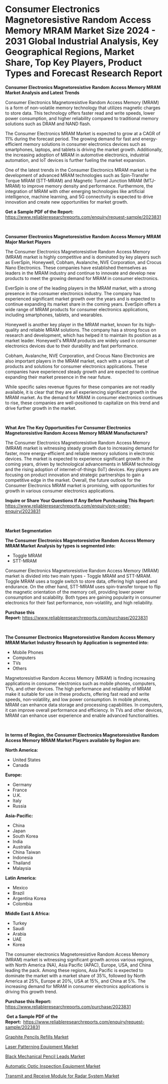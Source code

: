<p><h1>Consumer Electronics Magnetoresistive Random Access Memory MRAM Market Size 2024 - 2031 Global Industrial Analysis, Key Geographical Regions, Market Share, Top Key Players, Product Types and Forecast Research Report</h1></p><p><strong>Consumer Electronics Magnetoresistive Random Access Memory MRAM Market Analysis and Latest Trends</strong></p>
<p><p>Consumer Electronics Magnetoresistive Random Access Memory (MRAM) is a form of non-volatile memory technology that utilizes magnetic charges to store data. This technology offers faster read and write speeds, lower power consumption, and higher reliability compared to traditional memory solutions such as DRAM and NAND flash.</p><p>The Consumer Electronics MRAM Market is expected to grow at a CAGR of 11% during the forecast period. The growing demand for fast and energy-efficient memory solutions in consumer electronics devices such as smartphones, laptops, and tablets is driving the market growth. Additionally, the increasing adoption of MRAM in automotive electronics, industrial automation, and IoT devices is further fueling the market expansion.</p><p>One of the latest trends in the Consumer Electronics MRAM market is the development of advanced MRAM technologies such as Spin-Transfer Torque MRAM (STT-MRAM) and Magnetic Tunnel Junction MRAM (MTJ-MRAM) to improve memory density and performance. Furthermore, the integration of MRAM with other emerging technologies like artificial intelligence, machine learning, and 5G connectivity is expected to drive innovation and create new opportunities for market growth.</p></p>
<p><strong>Get a Sample PDF of the Report:&nbsp;</strong> <a href="https://www.reliableresearchreports.com/enquiry/request-sample/2023831">https://www.reliableresearchreports.com/enquiry/request-sample/2023831</a></p>
<p>&nbsp;</p>
<p><strong>Consumer Electronics Magnetoresistive Random Access Memory MRAM Major Market Players</strong></p>
<p><p>The Consumer Electronics Magnetoresistive Random Access Memory (MRAM) market is highly competitive and is dominated by key players such as EverSpin, Honeywell, Cobham, Avalanche, NVE Corporation, and Crocus Nano Electronics. These companies have established themselves as leaders in the MRAM industry and continue to innovate and develop new products to meet the growing demand for MRAM in consumer electronics.</p><p>EverSpin is one of the leading players in the MRAM market, with a strong presence in the consumer electronics industry. The company has experienced significant market growth over the years and is expected to continue expanding its market share in the coming years. EverSpin offers a wide range of MRAM products for consumer electronics applications, including smartphones, tablets, and wearables.</p><p>Honeywell is another key player in the MRAM market, known for its high-quality and reliable MRAM solutions. The company has a strong focus on research and development, which has helped it to maintain its position as a market leader. Honeywell's MRAM products are widely used in consumer electronics devices due to their durability and fast performance.</p><p>Cobham, Avalanche, NVE Corporation, and Crocus Nano Electronics are also important players in the MRAM market, each with a unique set of products and solutions for consumer electronics applications. These companies have experienced steady growth and are expected to continue expanding their market presence in the near future.</p><p>While specific sales revenue figures for these companies are not readily available, it is clear that they are all experiencing significant growth in the MRAM market. As the demand for MRAM in consumer electronics continues to rise, these companies are well-positioned to capitalize on this trend and drive further growth in the market.</p></p>
<p>&nbsp;</p>
<p><strong>What Are The Key Opportunities For Consumer Electronics Magnetoresistive Random Access Memory MRAM Manufacturers?</strong></p>
<p><p>The Consumer Electronics Magnetoresistive Random Access Memory (MRAM) market is witnessing steady growth due to increasing demand for faster, more energy-efficient and reliable memory solutions in electronic devices. The market is expected to experience significant growth in the coming years, driven by technological advancements in MRAM technology and the rising adoption of internet-of-things (IoT) devices. Key players are focusing on product innovation and strategic partnerships to gain a competitive edge in the market. Overall, the future outlook for the Consumer Electronics MRAM market is promising, with opportunities for growth in various consumer electronics applications.</p></p>
<p><strong>Inquire or Share Your Questions If Any Before Purchasing This Report:</strong> <a href="https://www.reliableresearchreports.com/enquiry/pre-order-enquiry/2023831">https://www.reliableresearchreports.com/enquiry/pre-order-enquiry/2023831</a></p>
<p>&nbsp;</p>
<p><strong>Market Segmentation</strong></p>
<p><strong>The Consumer Electronics Magnetoresistive Random Access Memory MRAM Market Analysis by types is segmented into:</strong></p>
<p><ul><li>Toggle MRAM</li><li>STT-MRAM</li></ul></p>
<p><p>Consumer Electronics Magnetoresistive Random Access Memory (MRAM) market is divided into two main types - Toggle MRAM and STT-MRAM. Toggle MRAM uses a toggle switch to store data, offering high speed and endurance. On the other hand, STT-MRAM uses spin-transfer torque to flip the magnetic orientation of the memory cell, providing lower power consumption and scalability. Both types are gaining popularity in consumer electronics for their fast performance, non-volatility, and high reliability.</p></p>
<p><strong>Purchase this Report:&nbsp;</strong><a href="https://www.reliableresearchreports.com/purchase/2023831">https://www.reliableresearchreports.com/purchase/2023831</a></p>
<p>&nbsp;</p>
<p><strong>The Consumer Electronics Magnetoresistive Random Access Memory MRAM Market Industry Research by Application is segmented into:</strong></p>
<p><ul><li>Mobile Phones</li><li>Computers</li><li>TVs</li><li>Others</li></ul></p>
<p><p>Magnetoresistive Random Access Memory (MRAM) is finding increasing applications in consumer electronics such as mobile phones, computers, TVs, and other devices. The high performance and reliability of MRAM make it suitable for use in these products, offering fast read and write speeds, non-volatility, and low power consumption. In mobile phones, MRAM can enhance data storage and processing capabilities. In computers, it can improve overall performance and efficiency. In TVs and other devices, MRAM can enhance user experience and enable advanced functionalities.</p></p>
<p>&nbsp;</p>
<p><strong>In terms of Region, the Consumer Electronics Magnetoresistive Random Access Memory MRAM Market Players available by Region are:</strong></p>
<p>
    <p> <strong> North America: </strong>
        <ul>
            <li>United States</li>
            <li>Canada</li>
        </ul>
        </p> 
    <p> <strong> Europe: </strong>
        <ul>
            <li>Germany</li>
            <li>France</li>
            <li>U.K.</li>
            <li>Italy</li>
            <li>Russia</li>
        </ul>
        </p> 
    <p> <strong> Asia-Pacific: </strong>
        <ul>
            <li>China</li>
            <li>Japan</li>
            <li>South Korea</li>
            <li>India</li>
            <li>Australia</li>
            <li>China Taiwan</li>
            <li>Indonesia</li>
            <li>Thailand</li>
            <li>Malaysia</li>
        </ul>
        </p> 
    <p> <strong> Latin America: </strong>
        <ul>
            <li>Mexico</li>
            <li>Brazil</li>
            <li>Argentina Korea</li>
            <li>Colombia</li>
        </ul>
        </p> 
    <p> <strong> Middle East & Africa: </strong>
        <ul>
            <li>Turkey</li>
            <li>Saudi</li>
            <li>Arabia</li>
            <li>UAE</li>
            <li>Korea</li>
        </ul>
    </p>
    </p>
<p><p>The consumer electronics Magnetoresistive Random Access Memory (MRAM) market is witnessing significant growth across various regions, with North America (NA), Asia Pacific (APAC), Europe, USA, and China leading the pack. Among these regions, Asia Pacific is expected to dominate the market with a market share of 35%, followed by North America at 25%, Europe at 20%, USA at 15%, and China at 5%. The increasing demand for MRAM in consumer electronics applications is driving this growth trend.</p></p>
<p><strong>Purchase this Report: </strong><a href="https://www.reliableresearchreports.com/purchase/2023831">https://www.reliableresearchreports.com/purchase/2023831</a></p>
<p>&nbsp;<strong>Get a Sample PDF of the Report:&nbsp;&nbsp;</strong><a href="https://www.reliableresearchreports.com/enquiry/request-sample/2023831">https://www.reliableresearchreports.com/enquiry/request-sample/2023831</a></p>
<p><strong></strong></p>
<p><p><a href="https://view.publitas.com/reportprime-1/graphite-pencils-refills-market-a-comprehensive-report-of-its-market-share-growth-trends-2024-2031/">Graphite Pencils Refills Market</a></p><p><a href="https://github.com/jsmusil/Market-Research-Report-List-2/blob/main/laser-patterning-equipment-market.md">Laser Patterning Equipment Market</a></p><p><a href="https://view.publitas.com/reportprime-1/black-mechanical-pencil-leads-market-size-growing-and-forecasted-for-period-from-2024-2031-and-provides-complete-market-analysis-of-this-market/">Black Mechanical Pencil Leads Market</a></p><p><a href="https://changeable-paste-463.notion.site/Automatic-Optic-Inspection-Equipment-Market-Offer-Valuable-Insights-into-Market-Size-Market-Share--2c7d2025d5554253abf79f884ea87b80">Automatic Optic Inspection Equipment Market</a></p><p><a href="https://github.com/yemakinde/Market-Research-Report-List-1/blob/main/transmit-and-receive-module-for-radar-system-market.md">Transmit and Receive Module for Radar System Market</a></p></p>